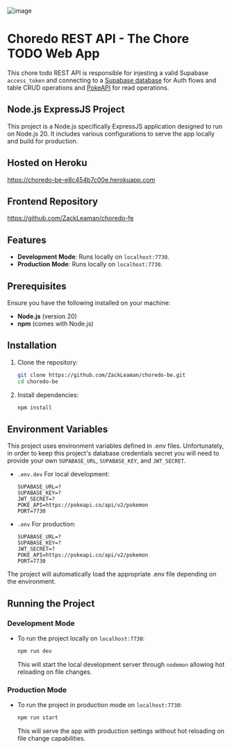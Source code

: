 ![image](https://github.com/user-attachments/assets/bec5ff9d-9776-418d-a0b4-c9028e405f17)

# Choredo REST API - The Chore TODO Web App

This chore todo REST API is responsible for injesting a valid Supabase `access_token` and connecting to a [Supabase database](https://supabase.com/) for Auth flows and table CRUD operations and [PokeAPI](https://pokeapi.co/) for read operations.

## Node.js ExpressJS Project

This project is a Node.js specifically ExpressJS application designed to run on Node.js 20. It includes various configurations to serve the app locally and build for production. 

## Hosted on Heroku
https://choredo-be-e8c454b7c00e.herokuapp.com

## Frontend Repository
https://github.com/ZackLeaman/choredo-fe

## Features

- **Development Mode**: Runs locally on `localhost:7730`.
- **Production Mode**: Runs locally on `localhost:7730`.

## Prerequisites

Ensure you have the following installed on your machine:

- **Node.js** (version 20)
- **npm** (comes with Node.js)

## Installation

1. Clone the repository:

   ```bash
   git clone https://github.com/ZackLeaman/choredo-be.git
   cd choredo-be
   ```

2. Install dependencies:

    ```bash
    npm install

## Environment Variables

This project uses environment variables defined in .env files. Unfortunately, in order to keep this project's database credentials secret you will need to provide your own `SUPABASE_URL`, `SUPABASE_KEY`, and `JWT_SECRET`. 

- `.env.dev`
  For local development:
  ```
  SUPABASE_URL=?
  SUPABASE_KEY=?
  JWT_SECRET=?
  POKE_API=https://pokeapi.co/api/v2/pokemon
  PORT=7730
  ```

- `.env`
  For production:
  ```
  SUPABASE_URL=?
  SUPABASE_KEY=?
  JWT_SECRET=?
  POKE_API=https://pokeapi.co/api/v2/pokemon
  PORT=7730
  ```
The project will automatically load the appropriate .env file depending on the environment.

## Running the Project

  ### Development Mode

  - To run the project locally on `localhost:7730`:
    ```bash
    npm run dev
    ```
    This will start the local development server through `nodemon` allowing hot reloading on file changes.

  ### Production Mode
  
  - To run the project in production mode on `localhost:7730`:
    ```bash
    npm run start
    ```
    This will serve the app with production settings without hot reloading on file change capabilities.
